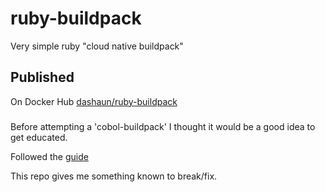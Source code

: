 # ruby-buildpack

Very simple ruby "cloud native buildpack"

## Published

On Docker Hub [dashaun/ruby-buildpack](https://hub.docker.com/r/dashaun/ruby-buildpack)

###

Before attempting a 'cobol-buildpack' I thought it would be a good idea to get educated.

Followed the [guide](https://buildpacks.io/docs/buildpack-author-guide/create-buildpack/)

This repo gives me something known to break/fix.